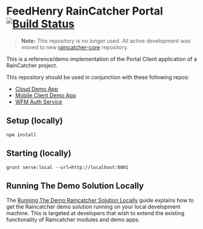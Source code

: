 # FeedHenry RainCatcher Portal [![Build Status](https://travis-ci.org/feedhenry-raincatcher/raincatcher-demo-portal.png)](https://travis-ci.org/feedhenry-raincatcher/raincatcher-demo-portal)

> **Note:** This repository is no longer used. All active development was moved to new [raincatcher-core](https://github.com/feedhenry-raincatcher/raincatcher-core) repository.

This is a reference/demo implementation of the Portal Client application of a RainCatcher project.

This repository should be used in conjunction with these following repos:

- [Cloud Demo App](https://github.com/feedhenry-raincatcher/raincatcher-demo-cloud)
- [Mobile Client Demo App](https://github.com/feedhenry-raincatcher/raincatcher-demo-mobile)
- [WFM Auth Service](https://github.com/feedhenry-raincatcher/raincatcher-demo-auth)

## Setup (locally)

`npm install`

## Starting (locally)

`grunt serve:local --url=http://localhost:8001`

## Running The Demo Solution Locally

The [Running The Demo Raincatcher Solution Locally](https://github.com/feedhenry-raincatcher/raincatcher-documentation/blob/master/running-locally.adoc) guide explains how to get the Raincatcher demo solution running on your local development machine. This is targeted at developers that wish to extend the existing functionality of Raincatcher modules and demo apps.
